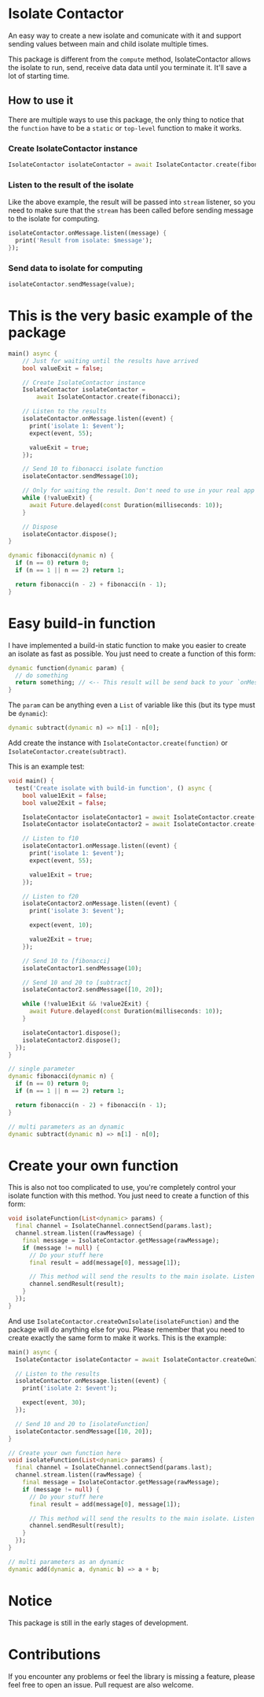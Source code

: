 # Isolate Contactor

An easy way to create a new isolate and comunicate with it and support sending values between main and child isolate multiple times.

This package is different from the `compute` method, IsolateContactor allows the isolate to run, send, receive data data until you terminate it. It'll  save a lot of starting time.

## How to use it
There are multiple ways to use this package, the only thing to notice that the `function` have to be a `static` or `top-level` function to make it works.

### Create IsolateContactor instance
``` dart
IsolateContactor isolateContactor = await IsolateContactor.create(fibonacci);
```

### Listen to the result of the isolate
Like the above example, the result will be passed into `stream` listener, so you need to make sure that the `stream` has been called before sending message to the isolate for computing.
``` dart
isolateContactor.onMessage.listen((message) {
  print('Result from isolate: $message');
});
```

### Send data to isolate for computing
``` dart
isolateContactor.sendMessage(value);
```

# This is the very basic example of the package
``` dart
main() async {
    // Just for waiting until the results have arrived
    bool valueExit = false;

    // Create IsolateContactor instance
    IsolateContactor isolateContactor =
        await IsolateContactor.create(fibonacci);

    // Listen to the results
    isolateContactor.onMessage.listen((event) {
      print('isolate 1: $event');
      expect(event, 55);

      valueExit = true;
    });

    // Send 10 to fibonacci isolate function
    isolateContactor.sendMessage(10);

    // Only for waiting the result. Don't need to use in your real app
    while (!valueExit) {
      await Future.delayed(const Duration(milliseconds: 10));
    }

    // Dispose
    isolateContactor.dispose();
}

dynamic fibonacci(dynamic n) {
  if (n == 0) return 0;
  if (n == 1 || n == 2) return 1;

  return fibonacci(n - 2) + fibonacci(n - 1);
}
```

# Easy build-in function
I have implemented a build-in static function to make you easier to create an isolate as fast as possible.
You just need to create a function of this form:
``` dart
dynamic function(dynamic param) {
  // do something
  return something; // <-- This result will be send back to your `onMessage` in main isolate.
}
```
The `param` can be anything even a `List` of variable like this (but its type must be `dynamic`):
``` dart
dynamic subtract(dynamic n) => n[1] - n[0];
```
Add create the instance with `IsolateContactor.create(function)` or `IsolateContactor.create(subtract)`.

This is an example test:
``` dart
void main() {
  test('Create isolate with build-in function', () async {
    bool value1Exit = false;
    bool value2Exit = false;

    IsolateContactor isolateContactor1 = await IsolateContactor.create(fibonacci);
    IsolateContactor isolateContactor2 = await IsolateContactor.create(subtract);

    // Listen to f10
    isolateContactor1.onMessage.listen((event) {
      print('isolate 1: $event');
      expect(event, 55);

      value1Exit = true;
    });

    // Listen to f20
    isolateContactor2.onMessage.listen((event) {
      print('isolate 3: $event');

      expect(event, 10);

      value2Exit = true;
    });

    // Send 10 to [fibonacci]
    isolateContactor1.sendMessage(10);

    // Send 10 and 20 to [subtract]
    isolateContactor2.sendMessage([10, 20]);

    while (!value1Exit && !value2Exit) {
      await Future.delayed(const Duration(milliseconds: 10));
    }

    isolateContactor1.dispose();
    isolateContactor2.dispose();
  });
}

// single parameter
dynamic fibonacci(dynamic n) {
  if (n == 0) return 0;
  if (n == 1 || n == 2) return 1;

  return fibonacci(n - 2) + fibonacci(n - 1);
}

// multi parameters as an dynamic
dynamic subtract(dynamic n) => n[1] - n[0];
```

# Create your own function
This is also not too complicated to use, you're completely control your isolate function with this method.
You just need to create a function of this form:
``` dart
void isolateFunction(List<dynamic> params) {
  final channel = IsolateChannel.connectSend(params.last);
  channel.stream.listen((rawMessage) {
    final message = IsolateContactor.getMessage(rawMessage);
    if (message != null) {
      // Do your stuff here
      final result = add(message[0], message[1]);

      // This method will send the results to the main isolate. Listen through `onMessage`.
      channel.sendResult(result);
    }
  });
}
```
And use `IsolateContactor.createOwnIsolate(isolateFunction)` and the package will do anything else for you. Please remember that you need to create exactly the same form to make it works.
This is the example:
``` dart
main() async {
  IsolateContactor isolateContactor = await IsolateContactor.createOwnIsolate(isolateFunction);

  // Listen to the results
  isolateContactor.onMessage.listen((event) {
    print('isolate 2: $event');

    expect(event, 30);
  });

  // Send 10 and 20 to [isolateFunction]
  isolateContactor.sendMessage([10, 20]);
}

// Create your own function here
void isolateFunction(List<dynamic> params) {
  final channel = IsolateChannel.connectSend(params.last);
  channel.stream.listen((rawMessage) {
    final message = IsolateContactor.getMessage(rawMessage);
    if (message != null) {
      // Do your stuff here
      final result = add(message[0], message[1]);

      // This method will send the results to the main isolate. Listen through `onMessage`.
      channel.sendResult(result);
    }
  });
}

// multi parameters as an dynamic
dynamic add(dynamic a, dynamic b) => a + b;
```

# Notice
This package is still in the early stages of development.

# Contributions
If you encounter any problems or feel the library is missing a feature, please feel free to open an issue. Pull request are also welcome.
